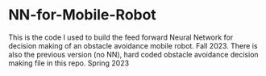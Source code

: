 # NN-for-Mobile-Robot

This is the code I used to build the feed forward Neural Network for decision making of an obstacle avoidance mobile robot. Fall 2023.
There is also the previous version (no NN), hard coded obstacle avoidance decision making file in this repo. Spring 2023
